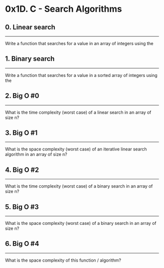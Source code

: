 # 0x1D. C - Search Algorithms
## 0. Linear search
***
Write a function that searches for a value in an array of integers using the 

## 1. Binary search
***
Write a function that searches for a value in a sorted array of integers using the 

## 2. Big O #0
***
What is the time complexity (worst case) of a linear search in an array of size n?

## 3. Big O #1
***
What is the space complexity (worst case) of an iterative linear search algorithm in an array of size n?

## 4. Big O #2
***
What is the time complexity (worst case) of a binary search in an array of size n?

## 5. Big O #3
***
What is the space complexity (worst case) of a binary search in an array of size n?

## 6. Big O #4
***
What is the space complexity of this function / algorithm?

